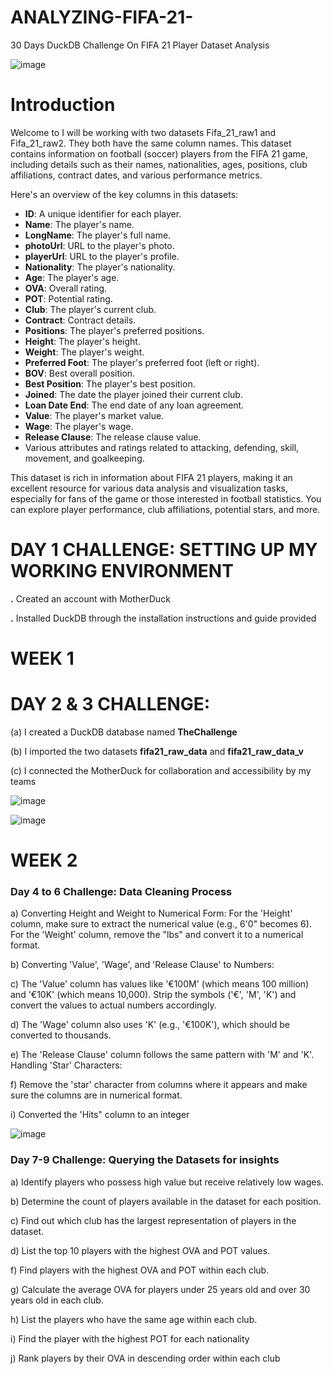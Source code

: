 # ANALYZING-FIFA-21-
30 Days DuckDB Challenge On FIFA 21 Player Dataset Analysis

![image](https://github.com/Chichi126/ANALYZING-FIFA-21-/assets/140970592/e962fa62-681e-463b-805c-457b199a6f6a)

# Introduction
Welcome to 
I will be working with two datasets Fifa_21_raw1 and Fifa_21_raw2. They both have the same column names. This dataset contains information on football (soccer) players from the FIFA 21 game, including details such as their names, nationalities, ages, positions, club affiliations, contract dates, and various performance metrics.

Here's an overview of the key columns in this datasets:

- **ID**: A unique identifier for each player.
- **Name**: The player's name.
- **LongName**: The player's full name.
- **photoUrl**: URL to the player's photo.
- **playerUrl**: URL to the player's profile.
- **Nationality**: The player's nationality.
- **Age**: The player's age.
- **OVA**: Overall rating.
- **POT**: Potential rating.
- **Club**: The player's current club.
- **Contract**: Contract details.
- **Positions**: The player's preferred positions.
- **Height**: The player's height.
- **Weight**: The player's weight.
- **Preferred Foot**: The player's preferred foot (left or right).
- **BOV**: Best overall position.
- **Best Position**: The player's best position.
- **Joined**: The date the player joined their current club.
- **Loan Date End**: The end date of any loan agreement.
- **Value**: The player's market value.
- **Wage**: The player's wage.
- **Release Clause**: The release clause value.
- Various attributes and ratings related to attacking, defending, skill, movement, and goalkeeping.

This dataset is rich in information about FIFA 21 players, making it an excellent resource for various data analysis and visualization tasks, especially for fans of the game or those interested in football statistics. You can explore player performance, club affiliations, potential stars, and more.


# DAY 1 CHALLENGE: SETTING UP MY WORKING ENVIRONMENT

**.** Created an account with MotherDuck

**.** Installed DuckDB through the installation instructions and guide provided



# WEEK 1 

# DAY 2 & 3 CHALLENGE: 

(a) I created a  DuckDB database named **TheChallenge**

(b) I imported the two datasets **fifa21_raw_data** and **fifa21_raw_data_v**

(c) I connected the MotherDuck for collaboration and accessibility by my teams

![image](https://github.com/Chichi126/ANALYZING-FIFA-21-/assets/140970592/a8187a89-af6a-4544-baac-31cf5a5a3b42)


![image](https://github.com/Chichi126/ANALYZING-FIFA-21-/assets/140970592/b3306d0d-419f-4a0f-af0e-1156c715d938)




# WEEK 2 

### Day 4 to 6 Challenge: Data Cleaning Process

a) Converting Height and Weight to Numerical Form: For the 'Height' column, make sure to extract the numerical value (e.g., 6'0" becomes 6). For the 'Weight' column, remove the "lbs" and convert it to a numerical format.

b) Converting 'Value', 'Wage', and 'Release Clause' to Numbers:

c) The 'Value' column has values like '€100M' (which means 100 million) and '€10K' (which means 10,000). Strip the symbols ('€', 'M', 'K') and convert the values to actual numbers accordingly.

d) The 'Wage' column also uses 'K' (e.g., '€100K'), which should be converted to thousands.

e) The 'Release Clause' column follows the same pattern with 'M' and 'K'. Handling 'Star' Characters:

f) Remove the 'star' character from columns where it appears and make sure the columns are in numerical format.

i) Converted the 'Hits" column to an integer 

![image](https://github.com/Chichi126/ANALYZING-FIFA-21-/assets/140970592/1d43939b-aa3b-4284-8aab-dbf4d1f23ed3)



### Day 7-9 Challenge: Querying the Datasets for insights

a) Identify players who possess high value but receive relatively low wages.

b) Determine the count of players available in the dataset for each position.

c) Find out which club has the largest representation of players in the dataset.

d) List the top 10 players with the highest OVA and POT values.

f) Find players with the highest OVA and POT within each club.

g) Calculate the average OVA for players under 25 years old and over 30 years old in each club.

h) List the players who have the same age within each club.

i) Find the player with the highest POT for each nationality

j) Rank players by their OVA in descending order within each club













